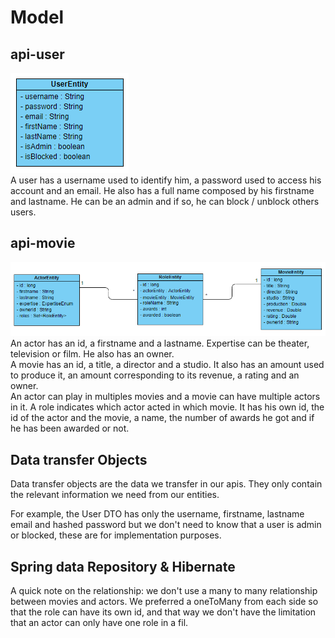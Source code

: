 # Model

## api-user
![user](https://github.com/Crulllo/Teaching-HEIGVD-AMT-2019-Project-Two/blob/master/docs/api-user.png)<br>
A user has a username used to identify him, a password used to access his account and an email. He also has a full name composed by his firstname and lastname. He can be an admin and if so, he can block / unblock others users.

## api-movie
![movie](https://github.com/Crulllo/Teaching-HEIGVD-AMT-2019-Project-Two/blob/master/docs/api-movie.png)<br>
An actor has an id, a firstname and a lastname. Expertise can be theater, television or film. He also has an owner.<br>
A movie has an id, a title, a director and a studio. It also has an amount used to produce it, an amount corresponding to its revenue, a rating and an owner.<br>
An actor can play in multiples movies and a movie can have multiple actors in it. A role indicates which actor acted in which movie. It has his own id, the id of the actor and the movie, a name, the number of awards he got and if he has been awarded or not.

## Data transfer Objects
Data transfer objects are the data we transfer in our apis. They only contain the relevant information we need from our entities.

For example, the User DTO has only the username, firstname, lastname email and hashed password but we don't need to know that a user is admin or blocked, these are for implementation purposes.

## Spring data Repository & Hibernate
A quick note on the relationship: we don't use a many to many relationship between movies and actors. We preferred a oneToMany from each side so that the role can have its own id, and that way we don't have the limitation that an actor can only have one role in a fil.
